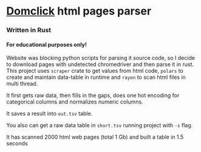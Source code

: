 # [Domclick](https://domclick.ru) html pages parser

### Written in Rust

#### For educational purposes only!


Website was blocking python scripts for parsing it source code, so I decide to download 
pages with undetected chromedriver and then parse it in rust. 
This project uses `scraper` crate to get values from html code, `polars` to create and maintain 
data-table in runtime and `rayon` to scan html files in multi thread.

It first gets raw data, then fills in the gaps, does one hot encoding for categorical columns and normalizes numeric columns. 

It saves a result into `out.tsv` table. 

You also can get a raw data table in `short.tsv` running project with `-s` flag.


It has scanned 2000 html web pages (total 1 Gb) and built a table in 1.5 seconds